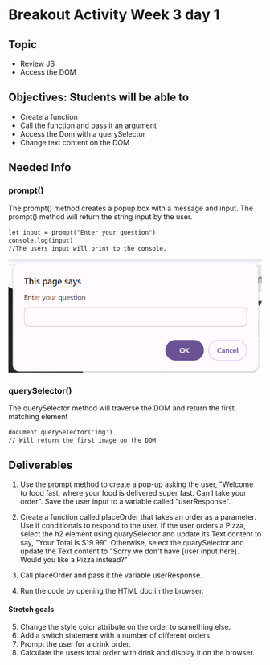 # Breakout Activity Week 3 day 1

## Topic

- Review JS
- Access the DOM

## Objectives: Students will be able to

- Create a function
- Call the function and pass it an argument
- Access the Dom with a querySelector
- Change text content on the DOM

## Needed Info

### prompt()

The prompt() method creates a popup box with a message and input.
The prompt() method will return the string input by the user.

```
let input = prompt("Enter your question")
console.log(input)
//The users input will print to the console.

```

![prompt](prompt.png)

### querySelector()

The querySelector method will traverse the DOM and return the first matching element

```
document.querySelector('img')
// Will return the first image on the DOM
```

## Deliverables

1. Use the prompt method to create a pop-up asking the user, "Welcome to food fast, where your food is delivered super fast. Can I take your order". Save the user input to a variable called "userResponse".

2. Create a function called placeOrder that takes an order as a parameter. Use if conditionals to respond to the user. If the user orders a Pizza, select the h2 element using quarySelector and update its Text content to say, "Your Total is $19.99". Otherwise, select the quarySelector and update the Text content to "Sorry we don't have [user input here]. Would you like a Pizza instead?"

3. Call placeOrder and pass it the variable userResponse.

4. Run the code by opening the HTML doc in the browser.

#### Stretch goals

5. Change the style color attribute on the order to something else.
6. Add a switch statement with a number of different orders.
7. Prompt the user for a drink order.
8. Calculate the users total order with drink and display it on the browser.
